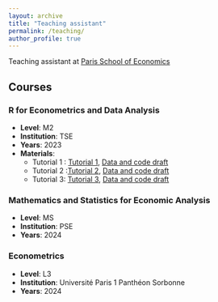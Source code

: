 ```yaml
---
layout: archive
title: "Teaching assistant"
permalink: /teaching/
author_profile: true
---
```


Teaching assistant at [Paris School of Economics](https://www.parisschoolofeconomics.eu/en/)

## Courses

### R for Econometrics and Data Analysis
- **Level**: M2
- **Institution**: TSE
- **Years**: 2023
- **Materials**:
     - Tutorial 1 : [Tutorial 1](https://raw.githubusercontent.com/SamyZtn/samyzitouni.github.io/master/files/TD1_R.pdf), 
[Data and code draft](https://raw.githubusercontent.com/SamyZtn/samyzitouni.github.io/master/files/Tuto1.zip)
     - Tutorial 2 :[Tutorial 2](https://raw.githubusercontent.com/SamyZtn/samyzitouni.github.io/master/files/TD2.pdf), [Data and code draft](https://raw.githubusercontent.com/SamyZtn/samyzitouni.github.io/master/files/Tuto2.zip)
     - Tutorial 3: [Tutorial 3](https://raw.githubusercontent.com/SamyZtn/samyzitouni.github.io/master/files/TD3.pdf), [Data and code draft](https://raw.githubusercontent.com/SamyZtn/samyzitouni.github.io/master/files/Tuto3.zip)

### Mathematics and Statistics for Economic Analysis
- **Level**: MS
- **Institution**: PSE
- **Years**: 2024

### Econometrics
- **Level**: L3
- **Institution**: Université Paris 1 Panthéon Sorbonne
- **Years**: 2024
